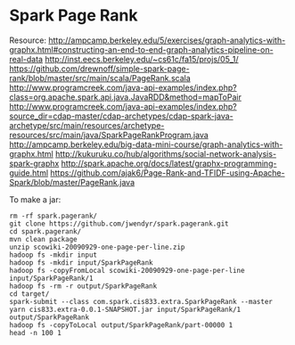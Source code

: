 Spark Page Rank
==============

Resource:
http://ampcamp.berkeley.edu/5/exercises/graph-analytics-with-graphx.html#constructing-an-end-to-end-graph-analytics-pipeline-on-real-data
http://inst.eecs.berkeley.edu/~cs61c/fa15/projs/05_1/
https://github.com/drewnoff/simple-spark-page-rank/blob/master/src/main/scala/PageRank.scala
http://www.programcreek.com/java-api-examples/index.php?class=org.apache.spark.api.java.JavaRDD&method=mapToPair
http://www.programcreek.com/java-api-examples/index.php?source_dir=cdap-master/cdap-archetypes/cdap-spark-java-archetype/src/main/resources/archetype-resources/src/main/java/SparkPageRankProgram.java
http://ampcamp.berkeley.edu/big-data-mini-course/graph-analytics-with-graphx.html
http://kukuruku.co/hub/algorithms/social-network-analysis-spark-graphx
http://spark.apache.org/docs/latest/graphx-programming-guide.html
https://github.com/ajak6/Page-Rank-and-TFIDF-using-Apache-Spark/blob/master/PageRank.java

To make a jar:

    rm -rf spark.pagerank/
    git clone https://github.com/jwendyr/spark.pagerank.git
    cd spark.pagerank/
    mvn clean package
    unzip scowiki-20090929-one-page-per-line.zip
    hadoop fs -mkdir input
    hadoop fs -mkdir input/SparkPageRank
    hadoop fs -copyFromLocal scowiki-20090929-one-page-per-line input/SparkPageRank/1
    hadoop fs -rm -r output/SparkPageRank
    cd target/
    spark-submit --class com.spark.cis833.extra.SparkPageRank --master yarn cis833.extra-0.0.1-SNAPSHOT.jar input/SparkPageRank/1 output/SparkPageRank
    hadoop fs -copyToLocal output/SparkPageRank/part-00000 1
    head -n 100 1

